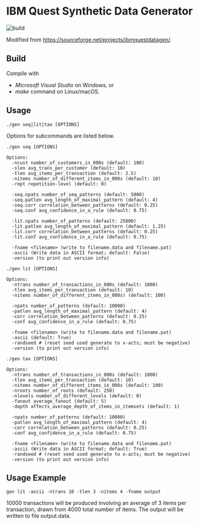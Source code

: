 IBM Quest Synthetic Data Generator
==================================

![build](https://github.com/halfvim/quest/workflows/build/badge.svg)

Modified from https://sourceforge.net/projects/ibmquestdatagen/.

## Build

Compile with
* *Microsoft Visual Studio* on Windows, or 
* *make* command on Linux/macOS.

## Usage

```
./gen seq|lit|tax [OPTIONS]
```

Options for subcommands are listed below.

```
./gen seq [OPTIONS]

Options:
  -ncust number_of_customers_in_000s (default: 100)
  -slen avg_trans_per_customer (default: 10)
  -tlen avg_items_per_transaction (default: 2.5)
  -nitems number_of_different_items_in_000s (default: 10)
  -rept repetition-level (default: 0)

  -seq.npats number_of_seq_patterns (default: 5000)
  -seq.patlen avg_length_of_maximal_pattern (default: 4)
  -seq.corr correlation_between_patterns (default: 0.25)
  -seq.conf avg_confidence_in_a_rule (default: 0.75)

  -lit.npats number_of_patterns (default: 25000)
  -lit.patlen avg_length_of_maximal_pattern (default: 1.25)
  -lit.corr correlation_between_patterns (default: 0.25)
  -lit.conf avg_confidence_in_a_rule (default: 0.75)

  -fname <filename> (write to filename.data and filename.pat)
  -ascii (Write data in ASCII format; default: False)
  -version (to print out version info)
```

```
./gen lit [OPTIONS]

Options:
  -ntrans number_of_transactions_in_000s (default: 1000)
  -tlen avg_items_per_transaction (default: 10)
  -nitems number_of_different_items_in_000s) (default: 100)

  -npats number_of_patterns (default: 10000)
  -patlen avg_length_of_maximal_pattern (default: 4)
  -corr correlation_between_patterns (default: 0.25)
  -conf avg_confidence_in_a_rule (default: 0.75)

  -fname <filename> (write to filename.data and filename.pat)
  -ascii (default: True)
  -randseed # (reset seed used generate to x-acts; must be negative)
  -version (to print out version info)
```

```
./gen tax [OPTIONS]

Options:
  -ntrans number_of_transactions_in_000s (default: 1000)
  -tlen avg_items_per_transaction (default: 10)
  -nitems number_of_different_items_in_000s (default: 100)
  -nroots number_of_roots (default: 250)
  -nlevels number_of_different_levels (default: 0)
  -fanout average_fanout (default: 5)
  -depth affects_average_depth_of_items_in_itemsets (default: 1)

  -npats number_of_patterns (default: 10000)
  -patlen avg_length_of_maximal_pattern (default: 4)
  -corr correlation_between_patterns (default: 0.25)
  -conf avg_confidence_in_a_rule (default: 0.75)

  -fname <filename> (write to filename.data and filename.pat)
  -ascii (Write data in ASCII format; default: True)
  -randseed # (reset seed used generate to x-acts; must be negative)
  -version (to print out version info)
```

## Usage Example

```
gen lit -ascii -ntrans 10 -tlen 3 -nitems 4 -fname output
```
10000 transactions will be produced involving an average of 3 items per transaction, drawn from 4000 total number of items. The output will be written to file output.data. 
